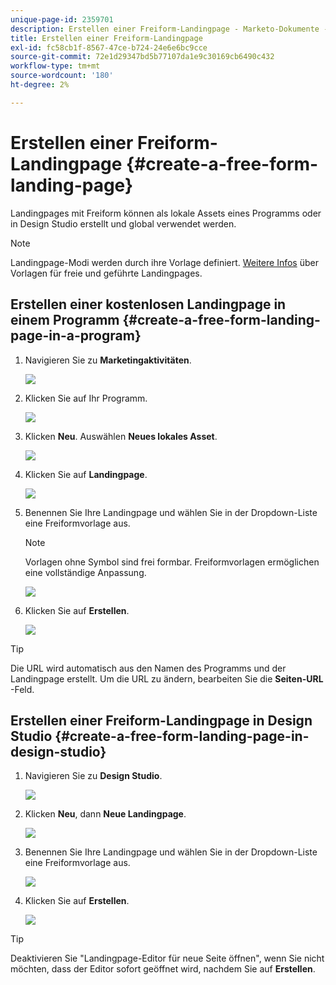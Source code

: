 ```yaml
---
unique-page-id: 2359701
description: Erstellen einer Freiform-Landingpage - Marketo-Dokumente - Produktdokumentation
title: Erstellen einer Freiform-Landingpage
exl-id: fc58cb1f-8567-47ce-b724-24e6e6bc9cce
source-git-commit: 72e1d29347bd5b77107da1e9c30169cb6490c432
workflow-type: tm+mt
source-wordcount: '180'
ht-degree: 2%

---
```


# Erstellen einer Freiform-Landingpage {#create-a-free-form-landing-page}

Landingpages mit Freiform können als lokale Assets eines Programms oder in Design Studio erstellt und global verwendet werden.

>[!NOTE]
>
>Landingpage-Modi werden durch ihre Vorlage definiert. [Weitere Infos](/help/marketo/product-docs/demand-generation/landing-pages/understanding-landing-pages/understanding-free-form-vs-guided-landing-pages.md) über Vorlagen für freie und geführte Landingpages.

## Erstellen einer kostenlosen Landingpage in einem Programm {#create-a-free-form-landing-page-in-a-program}

1. Navigieren Sie zu **Marketingaktivitäten**.

   ![](assets/login-marketing-activities.png)

1. Klicken Sie auf Ihr Programm.

   ![](assets/image2015-5-19-12-3a46-3a47.png)

1. Klicken **Neu**. Auswählen **Neues lokales Asset**.

   ![](assets/image2015-5-19-12-3a47-3a27.png)

1. Klicken Sie auf **Landingpage**.

   ![](assets/image2014-9-16-12-3a58-3a49.png)

1. Benennen Sie Ihre Landingpage und wählen Sie in der Dropdown-Liste eine Freiformvorlage aus.

   >[!NOTE]
   >
   >Vorlagen ohne Symbol sind frei formbar. Freiformvorlagen ermöglichen eine vollständige Anpassung.

   ![](assets/image2015-5-19-12-3a51-3a13.png)

1. Klicken Sie auf **Erstellen**.

   ![](assets/image2015-5-19-12-3a52-3a8.png)

>[!TIP]
>
>Die URL wird automatisch aus den Namen des Programms und der Landingpage erstellt. Um die URL zu ändern, bearbeiten Sie die **Seiten-URL** -Feld.

## Erstellen einer Freiform-Landingpage in Design Studio {#create-a-free-form-landing-page-in-design-studio}

1. Navigieren Sie zu **Design Studio**.

   ![](assets/designstudio.png)

1. Klicken **Neu**, dann **Neue Landingpage**.

   ![](assets/image2014-9-16-13-3a0-3a43.png)

1. Benennen Sie Ihre Landingpage und wählen Sie in der Dropdown-Liste eine Freiformvorlage aus.

   ![](assets/image2015-5-19-13-3a30-3a25.png)

1. Klicken Sie auf **Erstellen**.

   ![](assets/image2015-5-19-13-3a33-3a43.png)

>[!TIP]
>
>Deaktivieren Sie &quot;Landingpage-Editor für neue Seite öffnen&quot;, wenn Sie nicht möchten, dass der Editor sofort geöffnet wird, nachdem Sie auf **Erstellen**.
